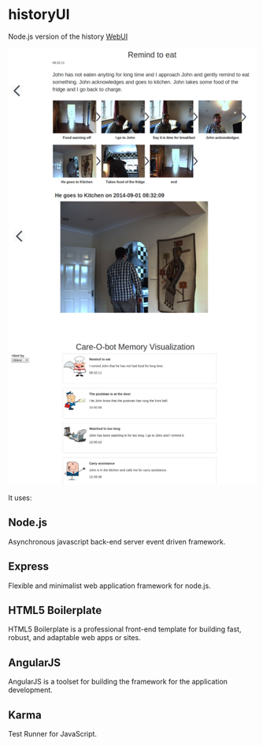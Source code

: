 
# historyUI

Node.js version of the history <a href="https://github.com/uh-joan/UHCore/tree/master/WebUI/history">WebUI</a>

<img src="https://github.com/uh-joan/historyUI/blob/master/app/images/overall02.png">

<img src="https://github.com/uh-joan/historyUI/blob/master/app/images/overall03.png">

<img src="https://github.com/uh-joan/historyUI/blob/master/app/images/overall01.png">

It uses:

## Node.js

Asynchronous javascript back-end server event driven framework. 

## Express

Flexible and minimalist web application framework for node.js.

## HTML5 Boilerplate

HTML5 Boilerplate is a professional front-end template for building fast, robust, and adaptable web apps or sites.

## AngularJS

AngularJS is a toolset for building the framework for the application development.

## Karma

Test Runner for JavaScript.


